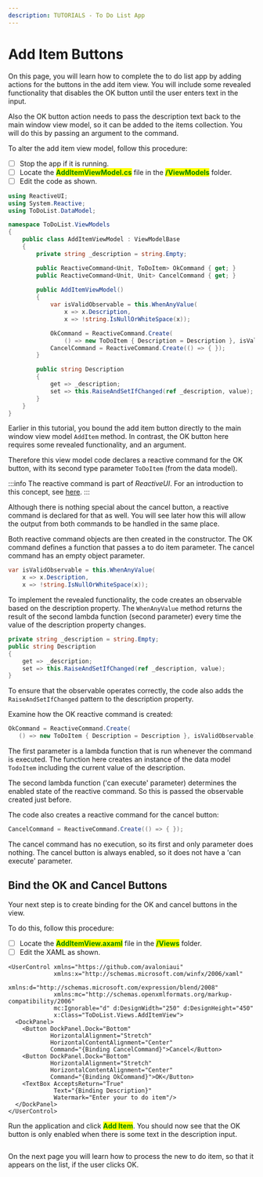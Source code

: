 ```yaml
---
description: TUTORIALS - To Do List App
---
```


# Add Item Buttons

On this page, you will learn how to complete the to do list app by adding actions for the buttons in the add item view. You will include some revealed functionality that disables the OK button until the user enters text in the input.&#x20;

Also the OK button action needs to pass the description text back to the main window view model, so it can be added to the items collection.  You will do this by passing an argument to the command.

To alter the add item view model, follow this procedure:

* [ ] Stop the app if it is running.
* [ ] Locate the <mark style="color:green;">**AddItemViewModel.cs**</mark> file in the <mark style="color:green;">**/ViewModels**</mark> folder.
* [ ] Edit the code as shown.&#x20;

```csharp
using ReactiveUI;
using System.Reactive;
using ToDoList.DataModel;

namespace ToDoList.ViewModels
{
    public class AddItemViewModel : ViewModelBase
    {
        private string _description = string.Empty;

        public ReactiveCommand<Unit, ToDoItem> OkCommand { get; }
        public ReactiveCommand<Unit, Unit> CancelCommand { get; }
        
        public AddItemViewModel()
        {
            var isValidObservable = this.WhenAnyValue(
                x => x.Description,
                x => !string.IsNullOrWhiteSpace(x));

            OkCommand = ReactiveCommand.Create(
                () => new ToDoItem { Description = Description }, isValidObservable);
            CancelCommand = ReactiveCommand.Create(() => { });
        }

        public string Description
        {
            get => _description;
            set => this.RaiseAndSetIfChanged(ref _description, value);
        }
    }
}
```

Earlier in this tutorial, you bound the add item button directly to the main window view model `AddItem` method. In contrast, the OK button here requires some revealed functionality, and an argument.

Therefore this view model code declares a reactive command for the OK button, with its second type parameter `ToDoItem` (from the data model).

:::info
The reactive command is part of _ReactiveUI_. For an introduction to this concept, see [here](../../concepts/reactiveui/reactive-command.md).
:::

Although there is nothing special about the cancel button, a reactive command is declared for that as well. You will see later how this will allow the output from both commands to be handled in the same place. &#x20;

Both reactive command objects are then created in the constructor. The OK command defines a function that passes a to do item parameter. The cancel command has an empty object parameter.&#x20;

```csharp
var isValidObservable = this.WhenAnyValue(
    x => x.Description,
    x => !string.IsNullOrWhiteSpace(x));
```

To implement the revealed functionality, the code creates an observable based on the description property. The `WhenAnyValue` method returns the result of the second lambda function (second parameter) every time the value of the description property changes.

```csharp
private string _description = string.Empty;
public string Description
{
    get => _description;
    set => this.RaiseAndSetIfChanged(ref _description, value);
}
```

To ensure that the observable operates correctly, the code also adds the `RaiseAndSetIfChanged` pattern to the description property.

Examine how the OK reactive command is created:

```csharp
OkCommand = ReactiveCommand.Create(
   () => new ToDoItem { Description = Description }, isValidObservable);
```

The first parameter is a lambda function that is run whenever the command is executed. The function here creates an instance of the data model `TodoItem` including the current value of the description.

The second lambda function ('can execute' parameter) determines the enabled state of the reactive command. So this is passed the observable created just before.

The code also creates a reactive command for the cancel button:

```csharp
CancelCommand = ReactiveCommand.Create(() => { });
```

The cancel command has no execution, so its first and only parameter does nothing. The cancel button is always enabled, so it does not have a 'can execute' parameter.&#x20;

## Bind the OK and Cancel Buttons <a href="#bind-the-ok-and-cancel-buttons" id="bind-the-ok-and-cancel-buttons"></a>

Your next step is to create binding for the OK and cancel buttons in the view.&#x20;

To do this, follow this procedure:

* [ ] Locate the <mark style="color:green;">**AddItemView.axaml**</mark> file in the <mark style="color:green;">**/Views**</mark> folder.
* [ ] Edit the XAML as shown.&#x20;

```markup
<UserControl xmlns="https://github.com/avaloniaui"
             xmlns:x="http://schemas.microsoft.com/winfx/2006/xaml"
             xmlns:d="http://schemas.microsoft.com/expression/blend/2008"
             xmlns:mc="http://schemas.openxmlformats.org/markup-compatibility/2006"
             mc:Ignorable="d" d:DesignWidth="250" d:DesignHeight="450"
             x:Class="ToDoList.Views.AddItemView">
  <DockPanel>
    <Button DockPanel.Dock="Bottom" 
            HorizontalAlignment="Stretch"
            HorizontalContentAlignment="Center"
            Command="{Binding CancelCommand}">Cancel</Button>
    <Button DockPanel.Dock="Bottom" 
            HorizontalAlignment="Stretch"
            HorizontalContentAlignment="Center"
            Command="{Binding OkCommand}">OK</Button>
    <TextBox AcceptsReturn="True"
             Text="{Binding Description}"
             Watermark="Enter your to do item"/>
  </DockPanel>
</UserControl>
```

Run the application and click <mark style="color:green;">**Add Item**</mark>. You should now see that the OK button is only enabled when there is some text in the description input.

<div style={{textAlign: 'center'}}>
  <img src="../../.gitbook/assets/image (21) (2).png" alt=""/>
</div>

 
<div style={{textAlign: 'center'}}>
  <img src="../../.gitbook/assets/image (41).png" alt=""/>
</div>

On the next page you will learn how to process the new to do item, so that it appears on the list, if the user clicks OK.&#x20;
